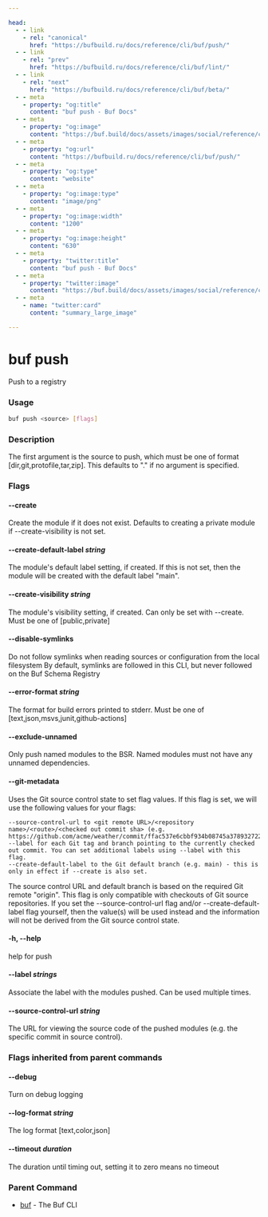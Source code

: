 ```yaml
---

head:
  - - link
    - rel: "canonical"
      href: "https://bufbuild.ru/docs/reference/cli/buf/push/"
  - - link
    - rel: "prev"
      href: "https://bufbuild.ru/docs/reference/cli/buf/lint/"
  - - link
    - rel: "next"
      href: "https://bufbuild.ru/docs/reference/cli/buf/beta/"
  - - meta
    - property: "og:title"
      content: "buf push - Buf Docs"
  - - meta
    - property: "og:image"
      content: "https://buf.build/docs/assets/images/social/reference/cli/buf/push.png"
  - - meta
    - property: "og:url"
      content: "https://bufbuild.ru/docs/reference/cli/buf/push/"
  - - meta
    - property: "og:type"
      content: "website"
  - - meta
    - property: "og:image:type"
      content: "image/png"
  - - meta
    - property: "og:image:width"
      content: "1200"
  - - meta
    - property: "og:image:height"
      content: "630"
  - - meta
    - property: "twitter:title"
      content: "buf push - Buf Docs"
  - - meta
    - property: "twitter:image"
      content: "https://buf.build/docs/assets/images/social/reference/cli/buf/push.png"
  - - meta
    - name: "twitter:card"
      content: "summary_large_image"

---
```


# buf push

Push to a registry

### Usage

```sh
buf push <source> [flags]
```

### Description

The first argument is the source to push, which must be one of format \[dir,git,protofile,tar,zip\]. This defaults to "." if no argument is specified.

### Flags

#### \--create

Create the module if it does not exist. Defaults to creating a private module if --create-visibility is not set.

#### \--create-default-label _string_

The module's default label setting, if created. If this is not set, then the module will be created with the default label "main".

#### \--create-visibility _string_

The module's visibility setting, if created. Can only be set with --create. Must be one of \[public,private\]

#### \--disable-symlinks

Do not follow symlinks when reading sources or configuration from the local filesystem By default, symlinks are followed in this CLI, but never followed on the Buf Schema Registry

#### \--error-format _string_

The format for build errors printed to stderr. Must be one of \[text,json,msvs,junit,github-actions\]

#### \--exclude-unnamed

Only push named modules to the BSR. Named modules must not have any unnamed dependencies.

#### \--git-metadata

Uses the Git source control state to set flag values. If this flag is set, we will use the following values for your flags:

```text
--source-control-url to <git remote URL>/<repository name>/<route>/<checked out commit sha> (e.g. https://github.com/acme/weather/commit/ffac537e6cbbf934b08745a378932722df287a53).
--label for each Git tag and branch pointing to the currently checked out commit. You can set additional labels using --label with this flag.
--create-default-label to the Git default branch (e.g. main) - this is only in effect if --create is also set.
```

The source control URL and default branch is based on the required Git remote "origin". This flag is only compatible with checkouts of Git source repositories. If you set the --source-control-url flag and/or --create-default-label flag yourself, then the value(s) will be used instead and the information will not be derived from the Git source control state.

#### \-h, --help

help for push

#### \--label _strings_

Associate the label with the modules pushed. Can be used multiple times.

#### \--source-control-url _string_

The URL for viewing the source code of the pushed modules (e.g. the specific commit in source control).

### Flags inherited from parent commands

#### \--debug

Turn on debug logging

#### \--log-format _string_

The log format \[text,color,json\]

#### \--timeout _duration_

The duration until timing out, setting it to zero means no timeout

### Parent Command

- [buf](../) - The Buf CLI

